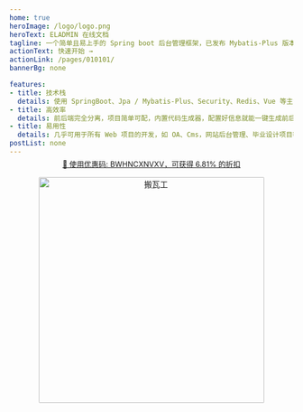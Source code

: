 ```yaml
---
home: true
heroImage: /logo/logo.png
heroText: ELADMIN 在线文档
tagline: 一个简单且易上手的 Spring boot 后台管理框架，已发布 Mybatis-Plus 版本
actionText: 快速开始 →
actionLink: /pages/010101/
bannerBg: none

features:
- title: 技术栈
  details: 使用 SpringBoot、Jpa / Mybatis-Plus、Security、Redis、Vue 等主流技术开发。
- title: 高效率
  details: 前后端完全分离，项目简单可配，内置代码生成器，配置好信息就能一键生成前后端代码。
- title: 易用性
  details: 几乎可用于所有 Web 项目的开发，如 OA、Cms，网站后台管理、毕业设计项目等。
postList: none
---
```


<div style="margin-top: -10px;padding: 0">
    <p align="center" style="color: #999;font-size: 13px;cursor: pointer;">
     <a href="/pages/040101/" target="_blank">
        🎉 使用优惠码: BWHNCXNVXV，可获得 6.81% 的折扣
     </a>
    </p>
    <p align="center">
      <a href="/pages/040101/" target="_blank">
        <img src="/images/banner/side.jpeg" alt="搬瓦工" style="width: 400px;border-radius: 2px;;">
      </a>
    </p>
</div>
